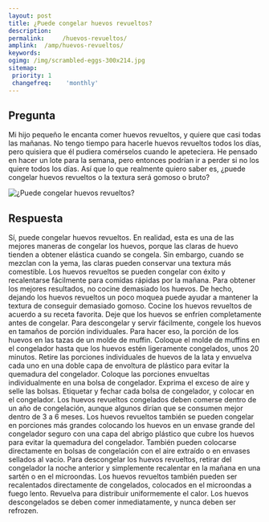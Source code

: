 ```yaml
---
layout: post
title: ¿Puede congelar huevos revueltos?  
description: 
permalink:     /huevos-revueltos/
amplink:  /amp/huevos-revueltos/
keywords: 
ogimg: /img/scrambled-eggs-300x214.jpg
sitemap:
 priority: 1
 changefreq:    'monthly'
---
```




## Pregunta

Mi hijo pequeño le encanta comer huevos revueltos, y quiere que casi todas las mañanas. No tengo tiempo para hacerle huevos revueltos todos los días, pero quisiera que él pudiera comérselos cuando le apeteciera. He pensado en hacer un lote para la semana, pero entonces podrían ir a perder si no los quiere todos los días. Así que lo que realmente quiero saber es, ¿puede congelar huevos revueltos o la textura será gomoso o bruto?


![¿Puede congelar huevos revueltos?](https://sepuedecongelar.com/img/scrambled-eggs-300x214.jpg "¿Puede congelar huevos revueltos?" )


## Respuesta

Sí, puede congelar huevos revueltos. En realidad, esta es una de las mejores maneras de congelar los huevos, porque las claras de huevo tienden a obtener elástica cuando se congela. Sin embargo, cuando se mezclan con la yema, las claras pueden conservar una textura más comestible. Los huevos revueltos se pueden congelar con éxito y recalentarse fácilmente para comidas rápidas por la mañana.
Para obtener los mejores resultados, no cocine demasiado los huevos. De hecho, dejando los huevos revueltos un poco moquea puede ayudar a mantener la textura de conseguir demasiado gomoso. Cocine los huevos revueltos de acuerdo a su receta favorita. Deje que los huevos se enfríen completamente antes de congelar. Para descongelar y servir fácilmente, congele los huevos en tamaños de porción individuales. Para hacer eso, la porción de los huevos en las tazas de un molde de muffin. Coloque el molde de muffins en el congelador hasta que los huevos estén ligeramente congelados, unos 20 minutos.
Retire las porciones individuales de huevos de la lata y envuelva cada uno en una doble capa de envoltura de plástico para evitar la quemadura del congelador. Coloque las porciones envueltas individualmente en una bolsa de congelador. Exprima el exceso de aire y selle las bolsas. Etiquetar y fechar cada bolsa de congelador, y colocar en el congelador. Los huevos revueltos congelados deben comerse dentro de un año de congelación, aunque algunos dirían que se consumen mejor dentro de 3 a 6 meses.
Los huevos revueltos también se pueden congelar en porciones más grandes colocando los huevos en un envase grande del congelador seguro con una capa del abrigo plástico que cubre los huevos para evitar la quemadura del congelador. También pueden colocarse directamente en bolsas de congelación con el aire extraído o en envases sellados al vacío.
Para descongelar los huevos revueltos, retirar del congelador la noche anterior y simplemente recalentar en la mañana en una sartén o en el microondas. Los huevos revueltos también pueden ser recalentados directamente de congelados, colocados en el microondas a fuego lento. Revuelva para distribuir uniformemente el calor. Los huevos descongelados se deben comer inmediatamente, y nunca deben ser refrozen.
